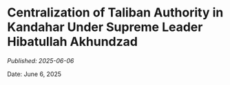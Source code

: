 # Centralization of Taliban Authority in Kandahar Under Supreme Leader Hibatullah Akhundzad

*Published: 2025-06-06*

Date: June 6, 2025